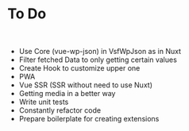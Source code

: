 # To Do

<br>

- Use Core (vue-wp-json) in VsfWpJson as in Nuxt
- Filter fetched Data to only getting certain values
- Create Hook to customize upper one
- PWA
- Vue SSR (SSR without need to use Nuxt)
- Getting media in a better way
- Write unit tests
- Constantly refactor code
- Prepare boilerplate for creating extensions

<br>
